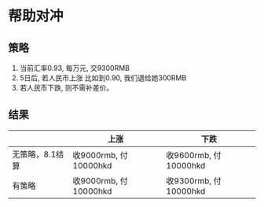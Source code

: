 # 帮助对冲

## 策略

1. 当前汇率0.93, 每万元, 交9300RMB
2. 5日后, 若人民币上涨 比如到0.90, 我们退给她300RMB
3. 若人民币下跌, 则不需补差价。

## 结果

|                 | 上涨                  | 下跌                  |
| --------------- | --------------------- | --------------------- |
| 无策略，8.1结算 | 收9000rmb, 付10000hkd | 收9600rmb, 付10000hkd |
| 有策略          | 收9000rmb, 付10000hkd | 收9300rmb, 付10000hkd |
